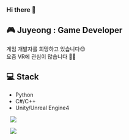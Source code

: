 ### Hi there 👋

<!--
**JuyeongHwang/JuyeongHwang** is a ✨ _special_ ✨ repository because its `README.md` (this file) appears on your GitHub profile.

Here are some ideas to get you started:

- 🔭 I’m currently working on ...
- 🌱 I’m currently learning ...
- 👯 I’m looking to collaborate on ...
- 🤔 I’m looking for help with ...
- 💬 Ask me about ...
- 📫 How to reach me: ...
- 😄 Pronouns: ...
- ⚡ Fun fact: ...
-->

## 🎮 Juyeong : Game Developer

게임 개발자를 희망하고 있습니다😊<br>
요즘 VR에 관심이 많습니다 👀👀

## 💻 Stack

- Python
- C#/C++
- Unity/Unreal Engine4



<a href="https://github.com/JuyeongHwang">
    <img 
        src="http://img.shields.io/badge/-GitHub-black?style=flat&logo=GitHub&link=https://github.com/JuyeongHwang"
        style="height : auto; margin-left : 10px; margin-right : 10px;"/>
</a>

<img 
    src="http://img.shields.io/badge/-Python-black?style=flat&logo=Python"
    style="height : auto; margin-left : 10px; margin-right : 10px;"/>
